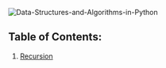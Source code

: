 ![Data-Structures-and-Algorithms-in-Python](https://socialify.git.ci/ashutoshkrris/Data-Structures-and-Algorithms-in-Python/image?description=1&font=KoHo&forks=1&language=1&owner=1&pattern=Plus&pulls=1&stargazers=1&theme=Light)

## Table of Contents:

1. [Recursion](https://github.com/ashutoshkrris/Data-Structures-and-Algorithms-in-Python/tree/master/Recursion)